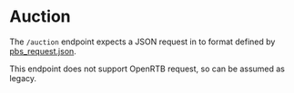# Auction

The `/auction` endpoint expects a JSON request in to format defined by
[pbs_request.json](https://github.com/rubicon-project/prebid-server-java/blob/master/src/main/resources/static/pbs_request.json).

This endpoint does not support OpenRTB request, so can be assumed as legacy.
